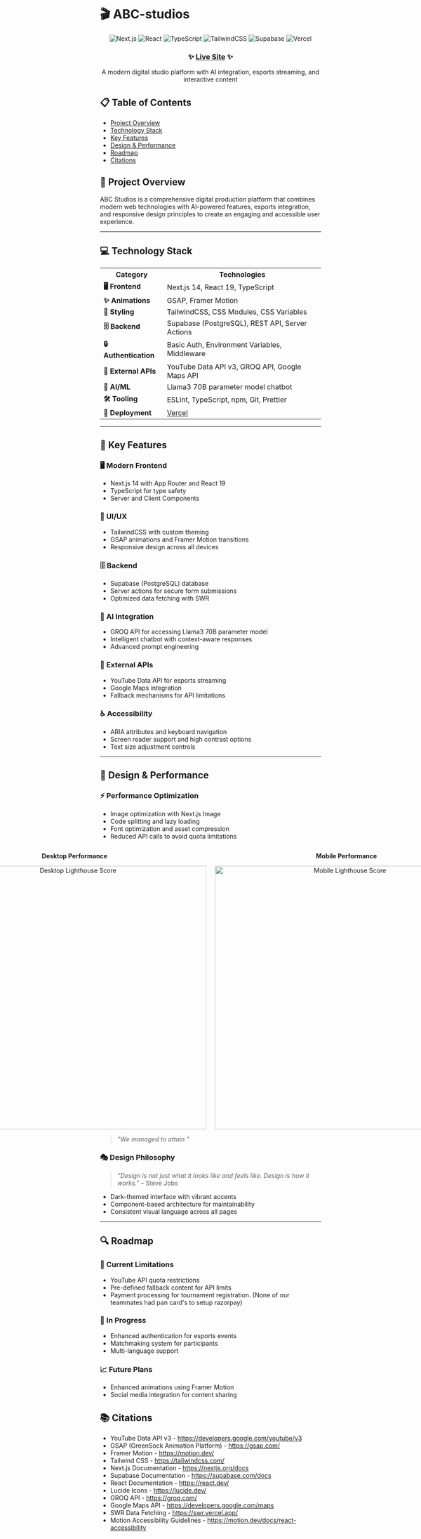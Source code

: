# 🎬 ABC-studios

<div align="center">
  
  ![Next.js](https://img.shields.io/badge/Next.js%2014-black?style=for-the-badge&logo=next.js&logoColor=white)
  ![React](https://img.shields.io/badge/React%2018-61DAFB?style=for-the-badge&logo=react&logoColor=black)
  ![TypeScript](https://img.shields.io/badge/TypeScript-3178C6?style=for-the-badge&logo=typescript&logoColor=white)
  ![TailwindCSS](https://img.shields.io/badge/TailwindCSS-38B2AC?style=for-the-badge&logo=tailwind-css&logoColor=white)
  ![Supabase](https://img.shields.io/badge/Supabase-3ECF8E?style=for-the-badge&logo=supabase&logoColor=white)
  ![Vercel](https://img.shields.io/badge/Vercel-000000?style=for-the-badge&logo=vercel&logoColor=white)

  ### ✨ [Live Site](https://abc-studios.vercel.app/) ✨
  
  <p>A modern digital studio platform with AI integration, esports streaming, and interactive content</p>
  
</div>

## 📋 Table of Contents

- [Project Overview](#-project-overview)
- [Technology Stack](#-technology-stack)
- [Key Features](#-key-features)
- [Design & Performance](#-design--performance)
- [Roadmap](#-roadmap)
- [Citations](#-citations)

## 🚀 Project Overview

ABC Studios is a comprehensive digital production platform that combines modern web technologies with AI-powered features, esports integration, and responsive design principles to create an engaging and accessible user experience.

---

## 💻 Technology Stack

<table>
  <tr>
    <th>Category</th>
    <th>Technologies</th>
  </tr>
  <tr>
    <td><b>🖥️ Frontend</b></td>
    <td>Next.js 14, React 19, TypeScript</td>
  </tr>
  <tr>
    <td><b>✨ Animations</b></td>
    <td>GSAP, Framer Motion</td>
  </tr>
  <tr>
    <td><b>🎨 Styling</b></td>
    <td>TailwindCSS, CSS Modules, CSS Variables</td>
  </tr>
  <tr>
    <td><b>🗄️ Backend</b></td>
    <td>Supabase (PostgreSQL), REST API, Server Actions</td>
  </tr>
  <tr>
    <td><b>🔒 Authentication</b></td>
    <td>Basic Auth, Environment Variables, Middleware</td>
  </tr>
  <tr>
    <td><b>🔌 External APIs</b></td>
    <td>YouTube Data API v3, GROQ API, Google Maps API</td>
  </tr>
  <tr>
    <td><b>🤖 AI/ML</b></td>
    <td>Llama3 70B parameter model chatbot</td>
  </tr>
  <tr>
    <td><b>🛠️ Tooling</b></td>
    <td>ESLint, TypeScript, npm, Git, Prettier</td>
  </tr>
  <tr>
    <td><b>🚀 Deployment</b></td>
    <td><a href="https://abc-studios.vercel.app/">Vercel</a></td>
  </tr>
</table>

---

## 🌟 Key Features

### 🖥️ Modern Frontend
- Next.js 14 with App Router and React 19
- TypeScript for type safety
- Server and Client Components

### 🎨 UI/UX
- TailwindCSS with custom theming
- GSAP animations and Framer Motion transitions
- Responsive design across all devices

### 🗄️ Backend
- Supabase (PostgreSQL) database
- Server actions for secure form submissions
- Optimized data fetching with SWR

### 🤖 AI Integration
- GROQ API for accessing Llama3 70B parameter model
- Intelligent chatbot with context-aware responses
- Advanced prompt engineering

### 🔌 External APIs
- YouTube Data API for esports streaming
- Google Maps integration
- Fallback mechanisms for API limitations

### ♿ Accessibility
- ARIA attributes and keyboard navigation
- Screen reader support and high contrast options
- Text size adjustment controls

---

## 🎯 Design & Performance

### ⚡ Performance Optimization

- Image optimization with Next.js Image
- Code splitting and lazy loading
- Font optimization and asset compression
- Reduced API calls to avoid quota limitations

<div align="center">
  <div style="display: flex; justify-content: center; gap: 20px;">
    <div>
      <p><b>Desktop Performance</b></p>
      <img width="600" alt="Desktop Lighthouse Score" src="https://github.com/user-attachments/assets/ef563238-470f-4d01-85ed-416d134b70e7" />
    </div>
    <div>
      <p><b>Mobile Performance</b></p>
      <img width="600" alt="Mobile Lighthouse Score" src="https://github.com/user-attachments/assets/015327cd-238b-45a4-b08b-3ee0fbe4956c" />
    </div>
  </div>
</div>

> *"We managed to attain "*



### 🎭 Design Philosophy

> *"Design is not just what it looks like and feels like. Design is how it works."* – Steve Jobs

- Dark-themed interface with vibrant accents
- Component-based architecture for maintainability
- Consistent visual language across all pages

---

## 🔍 Roadmap

### 🚧 Current Limitations
- YouTube API quota restrictions
- Pre-defined fallback content for API limits
- Payment processing for tournament registration. (None of our teammates had pan card's to setup razorpay)

### 🔮 In Progress
- Enhanced authentication for esports events
- Matchmaking system for participants
- Multi-language support

### 📈 Future Plans
- Enhanced animations using Framer Motion
- Social media integration for content sharing

## 📚 Citations

- YouTube Data API v3 - https://developers.google.com/youtube/v3
- GSAP (GreenSock Animation Platform) - https://gsap.com/
- Framer Motion - https://motion.dev/
- Tailwind CSS - https://tailwindcss.com/
- Next.js Documentation - https://nextjs.org/docs
- Supabase Documentation - https://supabase.com/docs
- React Documentation - https://react.dev/
- Lucide Icons - https://lucide.dev/
- GROQ API - https://groq.com/
- Google Maps API - https://developers.google.com/maps
- SWR Data Fetching - https://swr.vercel.app/
- Motion Accessibility Guidelines - https://motion.dev/docs/react-accessibility
